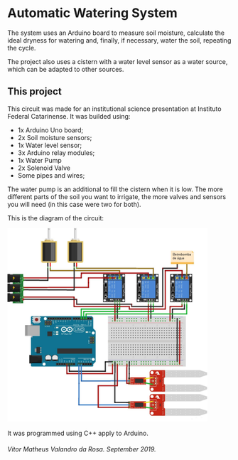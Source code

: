 # Automatic Watering System

The system uses an Arduino board to measure soil moisture, calculate the ideal dryness for watering and, finally, if necessary, water the soil, repeating the cycle.

The project also uses a cistern with a water level sensor as a water source, which can be adapted to other sources.

## This project

This circuit was made for an institutional science presentation at Instituto Federal Catarinense. It was builded using:

- 1x Arduino Uno board;
- 2x Soil moisture sensors;
- 1x Water level sensor;
- 3x Arduino relay modules;
- 1x Water Pump
- 2x Solenoid Valve
- Some pipes and wires;

The water pump is an additional to fill the cistern when it is low. The more different parts of the soil you want to irrigate, the more valves and sensors you will need (in this case were two for both).

This is the diagram of the circuit:

<img src='arduino-schema.jpg' width=450 heigth=450/>

It was programmed using C++ apply to Arduino.

###### Vitor Matheus Valandro da Rosa. September 2019.
